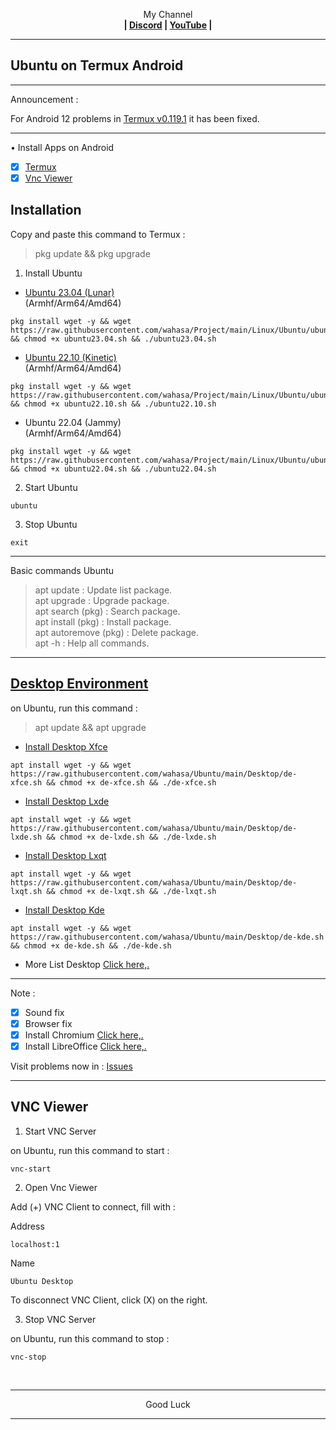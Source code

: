 
<p align="center">My Channel</br><b>
| <a href="https://discord.gg/GCehyym">Discord</a> | <a href="https://youtube.com/channel/UC3sLb7eZCu72iv3G1yUhUHQ">YouTube</a> |</b></p>

---
## Ubuntu on Termux Android

---
Announcement :

For Android 12 problems in [Termux v0.119.1](https://apkcombo.com/id/termux/com.termux) it has been fixed.

---
• Install Apps on Android
- [x] [Termux](https://apkcombo.com/id/termux/com.termux)
- [x] [Vnc Viewer](https://play.google.com/store/apps/details?id=com.realvnc.viewer.android)

## Installation

Copy and paste this command to Termux :
> pkg update && pkg upgrade

1. Install Ubuntu

* [Ubuntu 23.04 (Lunar)](https://youtu.be/8mnytrMVHOw)</br>
(Armhf/Arm64/Amd64)
```
pkg install wget -y && wget https://raw.githubusercontent.com/wahasa/Project/main/Linux/Ubuntu/ubuntu23.04.sh && chmod +x ubuntu23.04.sh && ./ubuntu23.04.sh
```

* [Ubuntu 22.10 (Kinetic)](https://youtu.be/PmRJ2mLLh4U)</br>
(Armhf/Arm64/Amd64)
```
pkg install wget -y && wget https://raw.githubusercontent.com/wahasa/Project/main/Linux/Ubuntu/ubuntu22.10.sh && chmod +x ubuntu22.10.sh && ./ubuntu22.10.sh
```

* Ubuntu 22.04 (Jammy)</br>
(Armhf/Arm64/Amd64)
```
pkg install wget -y && wget https://raw.githubusercontent.com/wahasa/Project/main/Linux/Ubuntu/ubuntu22.04.sh && chmod +x ubuntu22.04.sh && ./ubuntu22.04.sh
```

2. Start Ubuntu
```
ubuntu
```

3. Stop Ubuntu
```
exit
```

---
Basic commands Ubuntu
> apt update : Update list package.</br>
> apt upgrade : Upgrade package.</br>
> apt search (pkg) : Search package.</br>
> apt install (pkg) : Install package.</br>
> apt autoremove (pkg) : Delete package.</br>
> apt -h : Help all commands.

---
## [Desktop Environment](https://github.com/wahasa/Ubuntu/issues/7)

on Ubuntu, run this command :
> apt update && apt upgrade

* [Install Desktop Xfce](https://youtu.be/yMxE2uq2hz8)
```
apt install wget -y && wget https://raw.githubusercontent.com/wahasa/Ubuntu/main/Desktop/de-xfce.sh && chmod +x de-xfce.sh && ./de-xfce.sh
```

* [Install Desktop Lxde](https://youtu.be/SMHOkW3cv80)
```
apt install wget -y && wget https://raw.githubusercontent.com/wahasa/Ubuntu/main/Desktop/de-lxde.sh && chmod +x de-lxde.sh && ./de-lxde.sh
```

* [Install Desktop Lxqt](https://youtu.be/JAfoc3zvlXc)
```
apt install wget -y && wget https://raw.githubusercontent.com/wahasa/Ubuntu/main/Desktop/de-lxqt.sh && chmod +x de-lxqt.sh && ./de-lxqt.sh
```

* [Install Desktop Kde](https://youtu.be/ZpJSMWh9y8c)
```
apt install wget -y && wget https://raw.githubusercontent.com/wahasa/Ubuntu/main/Desktop/de-kde.sh && chmod +x de-kde.sh && ./de-kde.sh
```

* More List Desktop [Click here,.](https://github.com/wahasa/Ubuntu/issues/10)

---
Note :
- [x] Sound fix
- [x] Browser fix
- [x] Install Chromium [Click here,.](https://github.com/wahasa/Ubuntu/issues/6#issuecomment-1243252084)
- [x] Install LibreOffice [Click here,.](https://github.com/wahasa/Ubuntu/issues/6#issuecomment-1243256188)

Visit problems now in : [Issues](https://github.com/wahasa/Ubuntu/issues)

---
## VNC Viewer

1. Start VNC Server

on Ubuntu, run this command to start :
```
vnc-start
```

2. Open Vnc Viewer

Add (+) VNC Client to connect, fill with :

Address
```
localhost:1
```

Name
```
Ubuntu Desktop
```

To disconnect VNC Client, click (X) on the right.

3. Stop VNC Server

on Ubuntu, run this command to stop :
```
vnc-stop
```

</br>

---
<p align="center">Good Luck</p>

---
